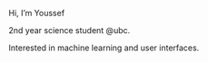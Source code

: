 Hi, I’m Youssef

2nd year science student @ubc.

Interested in machine learning and user interfaces.

<!---
ysaleh03/ysaleh03 is a ✨ special ✨ repository because its `README.md` (this file) appears on your GitHub profile.
You can click the Preview link to take a look at your changes.
--->
